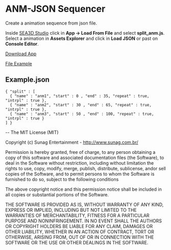 ANM-JSON Sequencer
==

Create a animation sequence from json file.

Inside [SEA3D Studio](http://sea3d.poonya.com/studio) click in __App -> Load From File__ and select __split_anm.js__. Select a animation in __Assets Explorer__ and click in __Load JSON__ or past on __Console Editor__.

[Download App](https://raw.githubusercontent.com/sunag/sea3d_studio_sdk/master/Apps/AnmJson-Sequencer/split_anm.js)

[File Example](https://raw.githubusercontent.com/sunag/sea3d_studio_sdk/master/Apps/AnmJson-Sequencer/example.json)


Example.json
------
```
{ "split" : [
  { "name" : "anm1", "start" : 0 , "end" : 35, "repeat" : true, "intrpl" : true },
  { "name" : "anm2", "start" : 30 , "end" : 65, "repeat" : true, "intrpl" : true },
  { "name" : "anm3", "start" : 50 , "end" : 100, "repeat" : true, "intrpl" : true }	
] }
```

--
The MIT License (MIT)

Copyright (c) Sunag Entertainment - http://www.sunag.com.br/

Permission is hereby granted, free of charge, to any person obtaining a copy
of this software and associated documentation files (the Software), to deal
in the Software without restriction, including without limitation the rights
to use, copy, modify, merge, publish, distribute, sublicense, andor sell
copies of the Software, and to permit persons to whom the Software is
furnished to do so, subject to the following conditions

The above copyright notice and this permission notice shall be included in
all copies or substantial portions of the Software.

THE SOFTWARE IS PROVIDED AS IS, WITHOUT WARRANTY OF ANY KIND, EXPRESS OR
IMPLIED, INCLUDING BUT NOT LIMITED TO THE WARRANTIES OF MERCHANTABILITY,
FITNESS FOR A PARTICULAR PURPOSE AND NONINFRINGEMENT. IN NO EVENT SHALL THE
AUTHORS OR COPYRIGHT HOLDERS BE LIABLE FOR ANY CLAIM, DAMAGES OR OTHER
LIABILITY, WHETHER IN AN ACTION OF CONTRACT, TORT OR OTHERWISE, ARISING FROM,
OUT OF OR IN CONNECTION WITH THE SOFTWARE OR THE USE OR OTHER DEALINGS IN
THE SOFTWARE.
